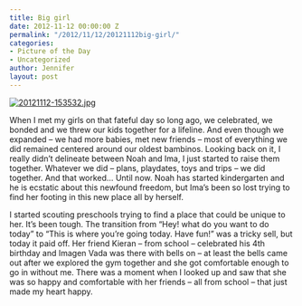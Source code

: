 ```yaml
---
title: Big girl
date: 2012-11-12 00:00:00 Z
permalink: "/2012/11/12/20121112big-girl/"
categories:
- Picture of the Day
- Uncategorized
author: Jennifer
layout: post
---
```


[<img alt="20121112-153532.jpg" class="alignnone size-full" src="/teamelam/assets/images/Big-girl/1352734531000-missing.jpg" />](http://static.squarespace.com/static/50db6bb3e4b015296cd43789/50dfa5b1e4b0dc6320e0b5ea/50dfa5b5e4b0dc6320e0b99f/1352734531000/?format=original)

When I met my girls on that fateful day so long ago, we celebrated, we bonded and we threw our kids together for a lifeline. And even though we expanded &#8211; we had more babies, met new friends &#8211; most of everything we did remained centered around our oldest bambinos. Looking back on it, I really didn&#8217;t delineate between Noah and Ima, I just started to raise them together. Whatever we did &#8211; plans, playdates, toys and trips &#8211; we did together. And that worked&#8230; Until now. Noah has started kindergarten and he is ecstatic about this newfound freedom, but Ima&#8217;s been so lost trying to find her footing in this new place all by herself.

I started scouting preschools trying to find a place that could be unique to her. It&#8217;s been tough. The transition from &#8220;Hey! what do you want to do today&#8221; to &#8220;This is where you&#8217;re going today. Have fun!&#8221; was a tricky sell, but today it paid off. Her friend Kieran &#8211; from school &#8211; celebrated his 4th birthday and Imagen Vada was there with bells on &#8211; at least the bells came out after we explored the gym together and she got comfortable enough to go in without me. There was a moment when I looked up and saw that she was so happy and comfortable with her friends &#8211; all from school &#8211; that just made my heart happy.
